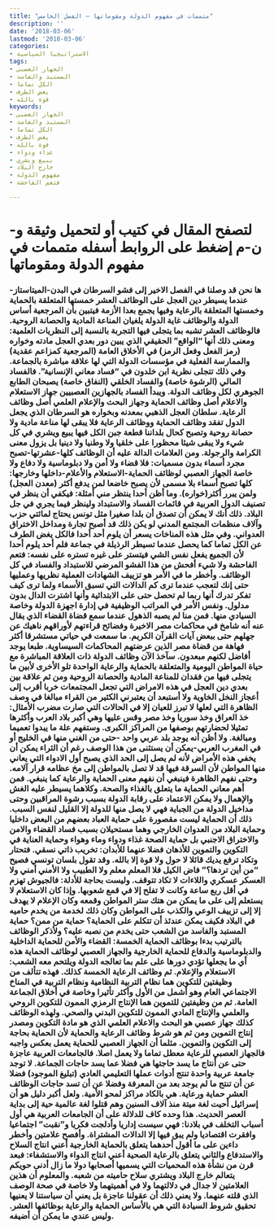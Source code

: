 ```yaml
---
title: "متممات في مفهوم الدولة ومقوماتها – الفصل الخامس"
description: ''
date: '2018-03-06'
lastmod: '2018-03-06'
categories:
- الاستراتيجيا السياسية
tags:
- الجهاز العصبي
- المستبد والفاسد
- الكل تماما
- يغض الطرف
- قوة بالله
keywords:
- الجهاز العصبي
- المستبد والفاسد
- الكل تماما
- يغض الطرف
- قوة بالله
- غذاء ودواء
- يبيع ويشري
- خارج البلاد
- مفهوم الدولة
- فتعم الفاحشة

---
```

# **لتصفح المقال في كتيب أو لتحميل وثيقة و-ن-م إضغط على الروابط أسفله** **متممات في مفهوم الدولة ومقوماتها**

### ها نحن قد وصلنا في الفصل الاخير إلى فشو السرطان في البدن-الميتاستاز-عندما يسيطر دين العجل على الوظائف العشر خمستها المتعلقة بالحماية وخمستها المتعلقة بالرعاية وفيها يجمع بعدا الأزمة فيتبين بأن المرجعية أساس الدولة والوظائف غاية الدولة يلغيان المناعة المادية والحصانة الروحية. فالوظائف العشر تشبه بما يتجلى فيها التجربة بالنسبة إلى النظريات العلمية: ومعنى ذلك أنها “الواقع” الحقيقي الذي يبين دور بعدي العجل مادته وخواره (رمز الفعل وفعل الرمز) في الأخلاق العامة (المرجعية كمزاعم عقدية) والممارسة الفعلية في مؤسسات الدولة التي لها علاقة مباشرة بالجماعة. وفي ذلك تتجلى نظرية ابن خلدون في “فساد معاني الإنسانية”. فالفساد المالي (الرشوة خاصة) والفساد الخلقي (النفاق خاصة) يصبحان الطابع الجوهري لكل وظائف الدولة. ويبدأ الفساد بالجهازين العصبيين جهاز الاستعلام والاعلام أصل وظائف الحماية وجهاز البحث والإعلام العلمي أصل وظائف الرعاية. سلطان العجل الذهبي بمعدنه وبخواره هو السرطان الذي يجعل الدول تفقد وظائف الحماية ووظائف الرعاية فلا يبقى لها مناعة مادية ولا حصانة روحية وتصبح كحال بلداننا قطعة جبن الكل فيها يبيع ويشري في كل شيء ولا يبقى شيئا محظورا على خلقيا ولا وطنيا ولا دينيا بل يزول معنى الكرامة والرجولة. ومن العلامات الدالة عليه أن الوظائف كلها-عشرتها-تصبح مجرد أسماء بدون مسميات: فلا قضاء ولا أمن ولا دبلوماسية ولا دفاع ولا خاصة الجهاز العصبي لوظائف الحماية-الاستعلام والأعلام-داخلها وخارجها: كلها تصبح أسماء بلا مسمى لأن يصبح خاضعا لمن يدفع أكثر (معدن العجل) ولمن يبرر أكثر(خواره). وما أظن أحدا ينتظر مني أمثلة: فيكفي أن ينظر في تصنيف الدول العربية في قائمات الفساد والاستبداد ولينظر فيما يجري في جل البلاد. ذلك أنك لا يمكن أن تصدق أن بلدا صغيرا مثل تونس يحتاج لمائتي حزب وآلاف منظمات المجتمع المدني لو يكن ذلك قد أصبح تجارة ومداخل الاختراق العدواني. وفي مثل هذه المناخات يسعر أن يلوم أحد أحدا فالكل يغض الطرف عن الكل تماما كما يحصل عندما تسيطر الرذيلة في جماعة فلم أحد يلوم أحدا لأن الجميع يفعل نفس الشي فيتستر على غيره تستره على نفسه: فتعم الفاحشة ولا شيء أفحش من هذا الفشو المرضي للاستبداد والفساد في كل الوظائف. وأخطر ما في الأمر هو تزييف الشهادات العملية نظريها وعمليها حتى إنك لتعجب عندما ترى كم الدالات التي تسبق الأسماء ولما ترى كيف تفكر تدرك أنها ربما لم تحصل حتى على الابتدائية وأنها اشترت الدال بدون مدلول. ونفس الأمر في المراتب الوظيفية في إدارة اجهزة الدولة وخاصة السيادي منها. فمن منا لم يصبه الذهول عندما سمع قضاة القضاء الذي يقال عنه أنه شامخ في محاكمات مصر الاخيرة وفضائح قراءتهم لأوراقهم ناهيك عن جهلهم حتى ببعض آيات القرآن الكريم. ما سمعت في حياتي مستشرقا أكثر فهاهة من قضاة مصر الذين عرضتهم المحاكمات السيساوية. طبعا يوجد أفاضل لكنهم مبعدون. سآخذ الآن وظائف الدولة ذات العلاقة المباشرة مع حياة المواطن اليومية والمتعلقة بالحماية والرعاية الواحدة تلو الأخرى لأبين ما يتجلى فيها من فقدان للمناعة المادية والحصانة الروحية ومن ثم علاقة بين بعدي دين العجل في هذه الامراض التي تجعل المجتمعات خربا أقرب إلى أعجاز النخل الخاوية ولا أستبعد أن يعتبرني الكثير من القراء مبالغا في وصف الظاهرة التي لعلها لا تبرز للعيان إلا في الحالات التي صارت مضرب الأمثال: خذ العراق وخذ سوريا وخذ مصر وقس عليها وهي أكبر بلاد العرب وأكثرها تمثيلا لحضارتهم بوصفها من المراكز الكبرى. وستفهم علة ما يبدوا تعميما ومبالغة. ولا أظن أنه يوجد بلد عربي واحد -حتى من الغني منها في الخليج أو في المغرب العربي-يمكن أن يستثنى من هذا الوصف رغم أن الثراء يمكن أن يخفي هذه الأمراض لأنه لم يصل إلى الحد الذي يصبح أول الادواء التي يعاني منها المواطن لأن السرقة فيها قد لا تصل بالمواطن إلى مخ عظامه قرار آلامه. وحتى نفهم الظاهرة فينبغي أن نفهم معنى الحماية والرعاية كما ينبغي. فمن أهم معاني الحماية ما يتعلق بالغذاء والصحة. وكلاهما يسيطر عليه الغش والإهمال ولا يمكن الاعتماد على رقابة الدولة بسبب رشوة المراقبين وحتى مداخيل الدولة من الجباية فهي لا يصل منها للدولة إلا القليل لنفس السبب. ذلك أن الحماية ليست مقصورة على حماية العباد بعضهم من البعض داخليا وحماية البلاد من العدوان الخارجي وهما مستحيلان بسبب فساد القضاء والامن والاختراق الاجنبي بل حماية الصحة غذاء ودواء وماء وهواء وحماية العناية في التكوين والتموين للأذهان فضلا عنهما للأبدان: تخريب ذاتي نسقي. فتحتار وتكاد ترفع يديك قائلا لا حول ولا قوة إلا بالله. وقد تقول بلسان تونسي فصيح “من أين تردها؟” فاض الكيل فلا المعلم معلم ولا الطبيب ولا الأمني أمني ولا العسكر عسكري واللاءات لا تكاد تتوقف. وليست بحاجة للأدلة: فالجيوش تهزم في أقل ربع ساعة وكانت لا تفلح إلا في قمع شعوبها. وإذا كان الاستعلام لا يستعلم إلى على ما يمكن من هتك ستر المواطن وقمعه وكان الإعلام لا يهدف إلا إلى تزييف الوعي والكذب على المواطن وكان ذلك لخدمة من يخدم حاميه في البلاد فكيف يمكن عندئذ أن تتكلم على الحماية؟ حماية من ممن؟ حماية المستبد والفاسد من الشعب حتى يخدم من نصبه عليه؟ ولأذكر الوظائف بالترتيب بدءا بوظائف الحماية الخمسة: القضاء والأمن للحماية الداخلية والدبلوماسية والدفاع للحماية الخارجية والجهاز العصبي لوظائف الحماية هذه أي ما يجعلها تؤدي دورها على علم بما تعالجه الدولة ويلتحم معه الشعب: الاستعلام والإعلام. ثم وظائف الرعاية الخمسة كذلك. فهذه تتألف من وظيفتين للتكوين هما نظام التربية النظامية ونظام التربية في المناخ الاجتماعي العام وهو أشمل من الأول وأكثر تأثيرا وخاصة في أخلاق الجماعة العامة. ثم من وظيفتين للتموين هما الإنتاج الرمزي الممون للتكوين الروحي والعلمي والإنتاج المادي الممون للتكوين البدني والصحي. ولهذه الوظائف كذلك جهاز عصبي هو البحث والاعلام العلمي الذي هو مادة التكوين ومصدر إنتاج التموين ومن ثم هو شرط وظائف الرعاية والحماية لأن الحماية بحاجة إلى التكوين والتموين. مثلما أن الجهاز العصبي للحماية يعمل بعكس واجبه فالجهاز العصبي للرعاية معطل تماما ولا يعمل اصلا. فالجامعات العربية عاجزة حتى عن أنتاج ما يسد حاجتها هي فضلا عما يسد حاجات الجماعة. لا توجد جامعة عربية واحدة تنتج أدوات عملها التعليمي العادي (تبليغ الموجود) فضلا عن أن تنتج ما لم يوجد بعد من المعرفة وفضلا عن أن تسد حاجات الوظائف العشر حماية ورعاية. هي بالكاد مراكز لمحو الأمية. ولعل أكبر دليل هو أن إسرائيل أحيت لغة ميتة منذ آلاف السنين وهم قتلوا لغة عالمية حية إلى بداية العصر الحديث. هذا وحده كاف للدلالة على أن الجامعات العربية هي أول أسباب التخلف في بلادنا: فهي سيست إداريا وأدلجت فكريا و”نقبت” اجتماعيا وافقرت اقتصاديا ولم يبق فيها إلا الدالات المشتراة. وأفصح علامتين وأخطر داءين على ما أقول أحدهما يتعلق بالحماية الخارجية أعني انتاج السلاح والاستدفاع والثاني يتعلق بالرعاية الصحية أعني انتاج الدواء والاستشفاء: فبعد قرن من نشأة هذه المحميات التي يسميها أصحابها دولا ما زال أدنى حويكم يتعالم خارج البلاد ويشتري سلاح حاميته من شعبه. والمعلوم أن هذين العلامتين لا جدال في دلالتهما ولا في أهميتهما ولا خاصة في صحة الوصف الذي قلته عنهما. ولا يعني ذلك أن عقولنا عاجزة بل يعني أن سياستنا لا يعنيها تحقيق شروط السيادة التي هي بالأساس الحماية والرعاية بوظائفها العشر. وليس عندي ما يمكن أن أضيفه.

###
